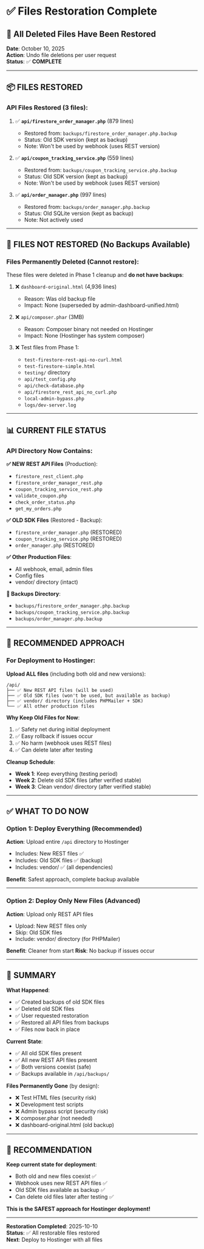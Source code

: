 # ✅ Files Restoration Complete

## 🔄 All Deleted Files Have Been Restored

**Date**: October 10, 2025  
**Action**: Undo file deletions per user request  
**Status**: ✅ **COMPLETE**

---

## 📦 FILES RESTORED

### **API Files Restored** (3 files):

1. ✅ **`api/firestore_order_manager.php`** (879 lines)
   - Restored from: `backups/firestore_order_manager.php.backup`
   - Status: Old SDK version (kept as backup)
   - Note: Won't be used by webhook (uses REST version)

2. ✅ **`api/coupon_tracking_service.php`** (559 lines)
   - Restored from: `backups/coupon_tracking_service.php.backup`
   - Status: Old SDK version (kept as backup)
   - Note: Won't be used by webhook (uses REST version)

3. ✅ **`api/order_manager.php`** (997 lines)
   - Restored from: `backups/order_manager.php.backup`
   - Status: Old SQLite version (kept as backup)
   - Note: Not actively used

---

## 📂 FILES NOT RESTORED (No Backups Available)

### **Files Permanently Deleted** (Cannot restore):

These files were deleted in Phase 1 cleanup and **do not have backups**:

1. ❌ `dashboard-original.html` (4,936 lines)
   - Reason: Was old backup file
   - Impact: None (superseded by admin-dashboard-unified.html)

2. ❌ `api/composer.phar` (3MB)
   - Reason: Composer binary not needed on Hostinger
   - Impact: None (Hostinger has system composer)

3. ❌ Test files from Phase 1:
   - `test-firestore-rest-api-no-curl.html`
   - `test-firestore-simple.html`
   - `testing/` directory
   - `api/test_config.php`
   - `api/check-database.php`
   - `api/firestore_rest_api_no_curl.php`
   - `local-admin-bypass.php`
   - `logs/dev-server.log`

---

## 📊 CURRENT FILE STATUS

### **API Directory Now Contains**:

**✅ NEW REST API Files** (Production):
- `firestore_rest_client.php`
- `firestore_order_manager_rest.php`
- `coupon_tracking_service_rest.php`
- `validate_coupon.php`
- `check_order_status.php`
- `get_my_orders.php`

**✅ OLD SDK Files** (Restored - Backup):
- `firestore_order_manager.php` (RESTORED)
- `coupon_tracking_service.php` (RESTORED)
- `order_manager.php` (RESTORED)

**✅ Other Production Files**:
- All webhook, email, admin files
- Config files
- vendor/ directory (intact)

**📁 Backups Directory**:
- `backups/firestore_order_manager.php.backup`
- `backups/coupon_tracking_service.php.backup`
- `backups/order_manager.php.backup`

---

## 🎯 RECOMMENDED APPROACH

### **For Deployment to Hostinger**:

**Upload ALL files** (including both old and new versions):

```
/api/
├── ✅ New REST API files (will be used)
├── ✅ Old SDK files (won't be used, but available as backup)
├── ✅ vendor/ directory (includes PHPMailer + SDK)
└── ✅ All other production files
```

**Why Keep Old Files for Now**:
1. ✅ Safety net during initial deployment
2. ✅ Easy rollback if issues occur
3. ✅ No harm (webhook uses REST files)
4. ✅ Can delete later after testing

**Cleanup Schedule**:
- **Week 1**: Keep everything (testing period)
- **Week 2**: Delete old SDK files (after verified stable)
- **Week 3**: Clean vendor/ directory (after verified stable)

---

## ✅ WHAT TO DO NOW

### **Option 1: Deploy Everything** (Recommended)

**Action**: Upload entire `/api` directory to Hostinger
- Includes: New REST files ✅
- Includes: Old SDK files ✅ (backup)
- Includes: vendor/ ✅ (all dependencies)

**Benefit**: Safest approach, complete backup available

---

### **Option 2: Deploy Only New Files** (Advanced)

**Action**: Upload only REST API files
- Upload: New REST files only
- Skip: Old SDK files
- Include: vendor/ directory (for PHPMailer)

**Benefit**: Cleaner from start
**Risk**: No backup if issues occur

---

## 📝 SUMMARY

**What Happened**:
- ✅ Created backups of old SDK files
- ✅ Deleted old SDK files
- ✅ User requested restoration
- ✅ Restored all API files from backups
- ✅ Files now back in place

**Current State**:
- ✅ All old SDK files present
- ✅ All new REST API files present
- ✅ Both versions coexist (safe)
- ✅ Backups available in `/api/backups/`

**Files Permanently Gone** (by design):
- ❌ Test HTML files (security risk)
- ❌ Development test scripts
- ❌ Admin bypass script (security risk)
- ❌ composer.phar (not needed)
- ❌ dashboard-original.html (old backup)

---

## 🎯 RECOMMENDATION

**Keep current state for deployment**:
- Both old and new files coexist ✅
- Webhook uses new REST API files ✅
- Old SDK files available as backup ✅
- Can delete old files later after testing ✅

**This is the SAFEST approach for Hostinger deployment!**

---

**Restoration Completed**: 2025-10-10  
**Status**: ✅ All restorable files restored  
**Next**: Deploy to Hostinger with all files







